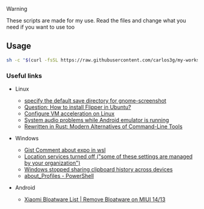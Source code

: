 > [!WARNING]
> These scripts are made for my use. Read the files and change what you need if you want to use too

## Usage

```sh
sh -c "$(curl -fsSL https://raw.githubusercontent.com/carlos3g/my-workspace/master/environments/ubuntu/workspace.sh)"
```

### Useful links

- Linux

  - [specify the default save directory for gnome-screenshot](https://askubuntu.com/a/961149)
  - [Question: How to install Flipper in Ubuntu?](https://github.com/facebook/flipper/issues/1058)
  - [Configure VM acceleration on Linux](https://developer.android.com/studio/run/emulator-acceleration#vm-linux)
  - [System audio problems while Android emulator is running](https://askubuntu.com/questions/1045052/system-audio-problems-while-android-emulator-is-running)
  - [Rewritten in Rust: Modern Alternatives of Command-Line Tools](https://zaiste.net/posts/shell-commands-rust/)

- Windows

  - [Gist Comment about expo in wsl](https://gist.github.com/bergmannjg/461958db03c6ae41a66d264ae6504ade?permalink_comment_id=4152627#gistcomment-4152627)
  - [Location services turned off ("some of these settings are managed by your organization")](https://github.com/LeDragoX/Win-Debloat-Tools/issues/133)
  - [Windows stopped sharing clipboard history across devices](https://github.com/LeDragoX/Win-Debloat-Tools/issues/67)
  - [about_Profiles - PowerShell](https://learn.microsoft.com/en-us/powershell/module/microsoft.powershell.core/about/about_profiles?view=powershell-7.4)

- Android

  - [Xiaomi Bloatware List | Remove Bloatware on MIUI 14/13](https://technastic.com/xiaomi-bloatware-list-miui/#Android_Bloatware_on_Xiaomi_Phones)
